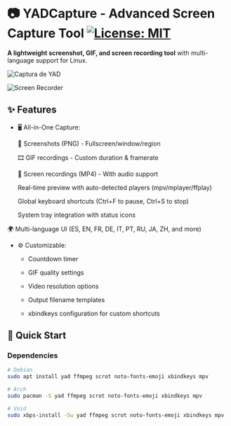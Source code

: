 # 📷 YADCapture - Advanced Screen Capture Tool [![License: MIT](https://img.shields.io/badge/License-MIT-yellow.svg)](https://opensource.org/licenses/MIT)

**A lightweight screenshot, GIF, and screen recording tool** with multi-language support for Linux.

![Captura de YAD](https://i.postimg.cc/NfV0S8hX/YADCapture.png)

![Screen Recorder](https://i.postimg.cc/1zM1hPgd/screen-recorder.png)

## ✨ Features

- 🖥️ All-in-One Capture:

    📸 Screenshots (PNG) - Fullscreen/window/region

    🎞️ GIF recordings - Custom duration & framerate

    🎥 Screen recordings (MP4) - With audio support

    Real-time preview with auto-detected players (mpv/mplayer/ffplay)

    Global keyboard shortcuts (Ctrl+F to pause, Ctrl+S to stop)

    System tray integration with status icons

🌍 Multi-language UI (ES, EN, FR, DE, IT, PT, RU, JA, ZH, and more)

- ⚙️ Customizable:

  - Countdown timer

  - GIF quality settings

  - Video resolution options

  - Output filename templates

  - xbindkeys configuration for custom shortcuts

## 🚀 Quick Start

### Dependencies
```bash
# Debian
sudo apt install yad ffmpeg scrot noto-fonts-emoji xbindkeys mpv

# Arch
sudo pacman -S yad ffmpeg scrot noto-fonts-emoji xbindkeys mpv

# Void
sudo xbps-install -Su yad ffmpeg scrot noto-fonts-emoji xbindkeys mpv

